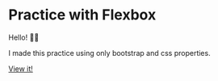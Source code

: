 # Practice with Flexbox


Hello! 👋🏻

I made this practice using only bootstrap and css properties.

<a href = "https://timely-dasik-977c95.netlify.app/">
View it!
</a>
